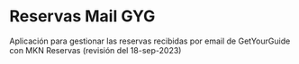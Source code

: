 ﻿# Reservas Mail GYG

Aplicación para gestionar las reservas recibidas por email de GetYourGuide con MKN Reservas  (revisión del 18-sep-2023)
